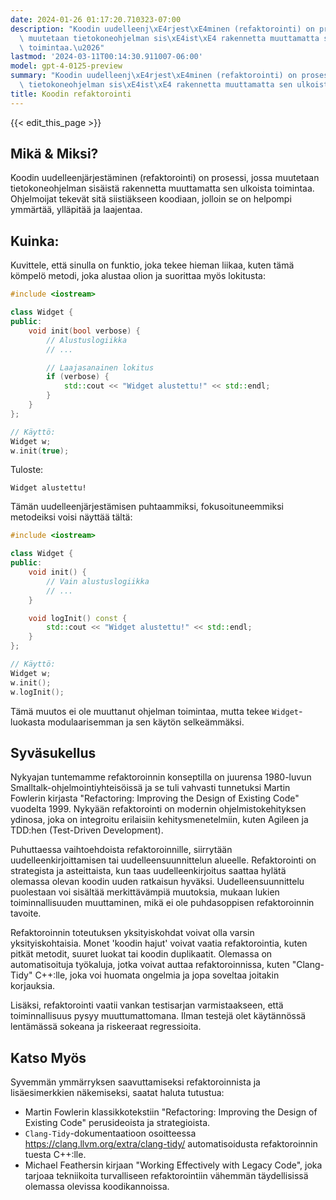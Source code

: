 ```yaml
---
date: 2024-01-26 01:17:20.710323-07:00
description: "Koodin uudelleenj\xE4rjest\xE4minen (refaktorointi) on prosessi, jossa\
  \ muutetaan tietokoneohjelman sis\xE4ist\xE4 rakennetta muuttamatta sen ulkoista\
  \ toimintaa.\u2026"
lastmod: '2024-03-11T00:14:30.911007-06:00'
model: gpt-4-0125-preview
summary: "Koodin uudelleenj\xE4rjest\xE4minen (refaktorointi) on prosessi, jossa muutetaan\
  \ tietokoneohjelman sis\xE4ist\xE4 rakennetta muuttamatta sen ulkoista toimintaa.\u2026"
title: Koodin refaktorointi
---
```


{{< edit_this_page >}}

## Mikä & Miksi?

Koodin uudelleenjärjestäminen (refaktorointi) on prosessi, jossa muutetaan tietokoneohjelman sisäistä rakennetta muuttamatta sen ulkoista toimintaa. Ohjelmoijat tekevät sitä siistiäkseen koodiaan, jolloin se on helpompi ymmärtää, ylläpitää ja laajentaa.

## Kuinka:

Kuvittele, että sinulla on funktio, joka tekee hieman liikaa, kuten tämä kömpelö metodi, joka alustaa olion ja suorittaa myös lokitusta:

```C++
#include <iostream>

class Widget {
public:
    void init(bool verbose) {
        // Alustuslogiikka
        // ...

        // Laajasanainen lokitus
        if (verbose) {
            std::cout << "Widget alustettu!" << std::endl;
        }
    }
};

// Käyttö:
Widget w;
w.init(true);
```

Tuloste:
```
Widget alustettu!
```

Tämän uudelleenjärjestämisen puhtaammiksi, fokusoituneemmiksi metodeiksi voisi näyttää tältä:

```C++
#include <iostream>

class Widget {
public:
    void init() {
        // Vain alustuslogiikka
        // ...
    }

    void logInit() const {
        std::cout << "Widget alustettu!" << std::endl;
    }
};

// Käyttö:
Widget w;
w.init();
w.logInit();
```

Tämä muutos ei ole muuttanut ohjelman toimintaa, mutta tekee `Widget`-luokasta modulaarisemman ja sen käytön selkeämmäksi.

## Syväsukellus

Nykyajan tuntemamme refaktoroinnin konseptilla on juurensa 1980-luvun Smalltalk-ohjelmointiyhteisöissä ja se tuli vahvasti tunnetuksi Martin Fowlerin kirjasta "Refactoring: Improving the Design of Existing Code" vuodelta 1999. Nykyään refaktorointi on modernin ohjelmistokehityksen ydinosa, joka on integroitu erilaisiin kehitysmenetelmiin, kuten Agileen ja TDD:hen (Test-Driven Development).

Puhuttaessa vaihtoehdoista refaktoroinnille, siirrytään uudelleenkirjoittamisen tai uudelleensuunnittelun alueelle. Refaktorointi on strategista ja asteittaista, kun taas uudelleenkirjoitus saattaa hylätä olemassa olevan koodin uuden ratkaisun hyväksi. Uudelleensuunnittelu puolestaan voi sisältää merkittävämpiä muutoksia, mukaan lukien toiminnallisuuden muuttaminen, mikä ei ole puhdasoppisen refaktoroinnin tavoite.

Refaktoroinnin toteutuksen yksityiskohdat voivat olla varsin yksityiskohtaisia. Monet 'koodin hajut' voivat vaatia refaktorointia, kuten pitkät metodit, suuret luokat tai koodin duplikaatit. Olemassa on automatisoituja työkaluja, jotka voivat auttaa refaktoroinnissa, kuten "Clang-Tidy" C++:lle, joka voi huomata ongelmia ja jopa soveltaa joitakin korjauksia.

Lisäksi, refaktorointi vaatii vankan testisarjan varmistaakseen, että toiminnallisuus pysyy muuttumattomana. Ilman testejä olet käytännössä lentämässä sokeana ja riskeeraat regressioita.

## Katso Myös

Syvemmän ymmärryksen saavuttamiseksi refaktoroinnista ja lisäesimerkkien näkemiseksi, saatat haluta tutustua:

- Martin Fowlerin klassikkotekstiin "Refactoring: Improving the Design of Existing Code" perusideoista ja strategioista.
- `Clang-Tidy`-dokumentaatioon osoitteessa https://clang.llvm.org/extra/clang-tidy/ automatisoidusta refaktoroinnin tuesta C++:lle.
- Michael Feathersin kirjaan "Working Effectively with Legacy Code", joka tarjoaa tekniikoita turvalliseen refaktorointiin vähemmän täydellisissä olemassa olevissa koodikannoissa.
